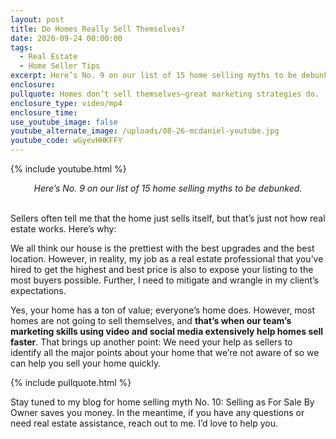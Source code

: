 ```yaml
---
layout: post
title: Do Homes Really Sell Themselves?
date: 2020-09-24 00:00:00
tags:
  - Real Estate
  - Home Seller Tips
excerpt: Here’s No. 9 on our list of 15 home selling myths to be debunked.
enclosure:
pullquote: Homes don’t sell themselves—great marketing strategies do.
enclosure_type: video/mp4
enclosure_time:
use_youtube_image: false
youtube_alternate_image: /uploads/08-26-mcdaniel-youtube.jpg
youtube_code: wGyevHHKFFY
---
```


{% include youtube.html %}

<center><em>Here&rsquo;s No. 9 on our list of 15 home selling myths to be debunked.</em></center>

<br>Sellers often tell me that the home just sells itself, but that’s just not how real estate works. Here’s why:

We all think our house is the prettiest with the best upgrades and the best location. However, in reality, my job as a real estate professional that you’ve hired to get the highest and best price is also to expose your listing to the most buyers possible. Further, I need to mitigate and wrangle in my client’s expectations.

Yes, your home has a ton of value; everyone’s home does. However, most homes are not going to sell themselves, and **that’s when our team’s marketing skills using video and social media extensively help homes sell faster**. That brings up another point: We need your help as sellers to identify all the major points about your home that we’re not aware of so we can help you sell your home quickly.

{% include pullquote.html %}

Stay tuned to my blog for home selling myth No. 10: Selling as For Sale By Owner saves you money. In the meantime, if you have any questions or need real estate assistance, reach out to me. I’d love to help you.